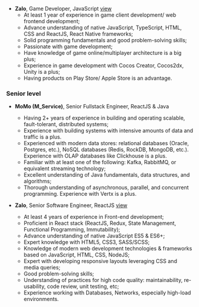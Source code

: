- **Zalo**, Game Developer, JavaScript [view](https://zalo.careers/job/game-developer-javascript-zalo-n-IloaHjFyzWgeEM5x)
	- At least 1 year of experience in game client development/ web frontend development;
	- Advance understanding of native JavaScript, TypeScript, HTML, CSS and ReactJS, React Native frameworks;
	- Solid programming fundamentals and good problem-solving skills;
	- Passionate with game development;
	- Have knowledge of game online/multiplayer architecture is a big plus;
	- Experience in game development with Cocos Creator, Cocos2dx, Unity is a plus;
	- Having products on Play Store/ Apple Store is an advantage.
### Senior level

- **MoMo (M_Service)**, Senior Fullstack Engineer, ReactJS & Java
	- Having 2+ years of experience in building and operating scalable, fault-tolerant, distributed systems;
	- Experience with building systems with intensive amounts of data and traffic is a plus.
	- Experienced with modern data stores: relational databases (Oracle, Postgres, etc.), NoSQL databases (Redis, RockDB, MongoDB, etc.). Experience with OLAP databases like Clickhouse is a plus.
	- Familiar with at least one of the following: Kafka, RabbitMQ, or equivalent streaming technology;
	- Excellent understanding of Java fundamentals, data structures, and algorithms;
	- Thorough understanding of asynchronous, parallel, and concurrent programming. Experience with Vertx is a plus.

- **Zalo**, Senior Software Engineer, ReactJS [view](https://zalo.careers/job/senior-software-engineer-reactjs-zalo-n-bUEpAHIpvbQmQM1B)
	- At least 4 years of experience in Front-end development;
	- Proficient in React stack (ReactJS, Redux, State Management, Functional Programming, Immutability);
	- Advance understanding of native JavaScript ES5 & ES6+;
	- Expert knowledge with HTML5, CSS3, SASS/SCSS;
	- Knowledge of modern web development technologies & frameworks based on JavaScript, HTML, CSS, NodeJS;
	- Expert with developing responsive layouts leveraging CSS and media queries;
	- Good problem-solving skills;  
	- Understanding of practices for high code quality: maintainability, re-usability, code review, unit testing, etc;
	- Experience working with Databases, Networks, especially high-load environments.